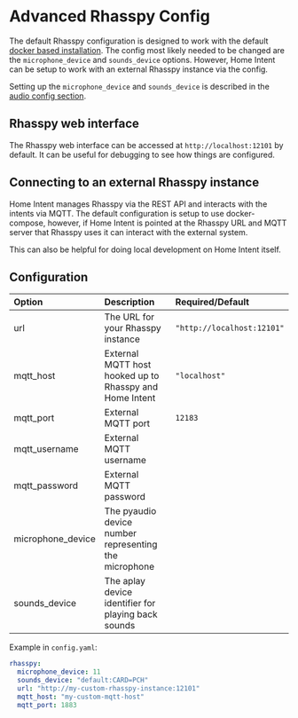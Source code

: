 # Advanced Rhasspy Config
The default Rhasspy configuration is designed to work with the default [docker based installation](../installation.md#installation). The config most likely needed to be changed are the `microphone_device` and `sounds_device` options. However, Home Intent can be setup to work with an external Rhasspy instance via the config.

Setting up the `microphone_device` and `sounds_device` is described in the [audio config section](../installation.md#audio-config).

## Rhasspy web interface
The Rhasspy web interface can be accessed at `http://localhost:12101` by default. It can be useful for debugging to see how things are configured.


## Connecting to an external Rhasspy instance
Home Intent manages Rhasspy via the REST API and interacts with the intents via MQTT. The default configuration is setup to use docker-compose, however, if Home Intent is pointed at the Rhasspy URL and MQTT server that Rhasspy uses it can interact with the external system.

This can also be helpful for doing local development on Home Intent itself.

## Configuration

| Option            | Description                                             | Required/Default           |
|:------------------|:--------------------------------------------------------|:---------------------------|
| url               | The URL for your Rhasspy instance                       | `"http://localhost:12101"` |
| mqtt_host         | External MQTT host hooked up to Rhasspy and Home Intent | `"localhost"`              |
| mqtt_port         | External MQTT port                                      | `12183`                    |
| mqtt_username     | External MQTT username                                  |                            |
| mqtt_password     | External MQTT password                                  |                            |
| microphone_device | The pyaudio device number representing the microphone   |                            |
| sounds_device     | The aplay device identifier for playing back sounds     |                            |


Example in `config.yaml`:
```yaml
rhasspy:
  microphone_device: 11
  sounds_device: "default:CARD=PCH"
  url: "http://my-custom-rhasspy-instance:12101"
  mqtt_host: "my-custom-mqtt-host"
  mqtt_port: 1883

```